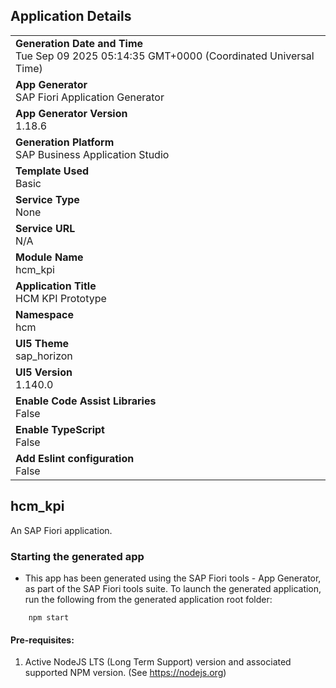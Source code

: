 ## Application Details
|               |
| ------------- |
|**Generation Date and Time**<br>Tue Sep 09 2025 05:14:35 GMT+0000 (Coordinated Universal Time)|
|**App Generator**<br>SAP Fiori Application Generator|
|**App Generator Version**<br>1.18.6|
|**Generation Platform**<br>SAP Business Application Studio|
|**Template Used**<br>Basic|
|**Service Type**<br>None|
|**Service URL**<br>N/A|
|**Module Name**<br>hcm_kpi|
|**Application Title**<br>HCM KPI Prototype|
|**Namespace**<br>hcm|
|**UI5 Theme**<br>sap_horizon|
|**UI5 Version**<br>1.140.0|
|**Enable Code Assist Libraries**<br>False|
|**Enable TypeScript**<br>False|
|**Add Eslint configuration**<br>False|

## hcm_kpi

An SAP Fiori application.

### Starting the generated app

-   This app has been generated using the SAP Fiori tools - App Generator, as part of the SAP Fiori tools suite.  To launch the generated application, run the following from the generated application root folder:

```
    npm start
```

#### Pre-requisites:

1. Active NodeJS LTS (Long Term Support) version and associated supported NPM version.  (See https://nodejs.org)


